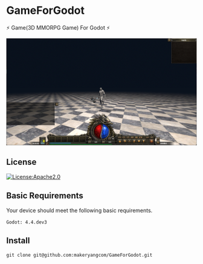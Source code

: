# GameForGodot

⚡ Game(3D MMORPG Game) For Godot ⚡

![Game(3D MMORPG Game) For Godot](document/images/github.png)

## License

[![License:Apache2.0](https://img.shields.io/badge/License-Apache2.0-yellow.svg)](https://opensource.org/licenses/Apache2.0)

## Basic Requirements

Your device should meet the following basic requirements.

```shell
Godot: 4.4.dev3
```

## Install

```shell
git clone git@github.com:makeryangcom/GameForGodot.git
```